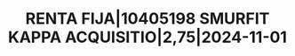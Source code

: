 ---
layout: asset
title: RENTA FIJA|10405198 SMURFIT KAPPA ACQUISITIO|2,75|2024-11-01
isin: XS1117298759
---